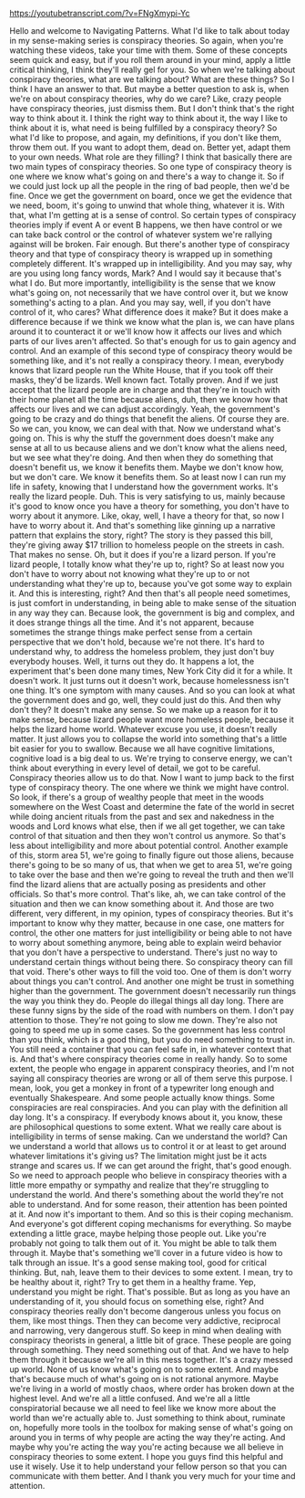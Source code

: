 https://youtubetranscript.com/?v=FNgXmypi-Yc

 Hello and welcome to Navigating Patterns. What I'd like to talk about today in my sense-making series is conspiracy theories. So again, when you're watching these videos, take your time with them. Some of these concepts seem quick and easy, but if you roll them around in your mind, apply a little critical thinking, I think they'll really gel for you. So when we're talking about conspiracy theories, what are we talking about? What are these things? So I think I have an answer to that. But maybe a better question to ask is, when we're on about conspiracy theories, why do we care? Like, crazy people have conspiracy theories, just dismiss them. But I don't think that's the right way to think about it. I think the right way to think about it, the way I like to think about it is, what need is being fulfilled by a conspiracy theory? So what I'd like to propose, and again, my definitions, if you don't like them, throw them out. If you want to adopt them, dead on. Better yet, adapt them to your own needs. What role are they filling? I think that basically there are two main types of conspiracy theories. So one type of conspiracy theory is one where we know what's going on and there's a way to change it. So if we could just lock up all the people in the ring of bad people, then we'd be fine. Once we get the government on board, once we get the evidence that we need, boom, it's going to unwind that whole thing, whatever it is. With that, what I'm getting at is a sense of control. So certain types of conspiracy theories imply if event A or event B happens, we then have control or we can take back control or the control of whatever system we're rallying against will be broken. Fair enough. But there's another type of conspiracy theory and that type of conspiracy theory is wrapped up in something completely different. It's wrapped up in intelligibility. And you may say, why are you using long fancy words, Mark? And I would say it because that's what I do. But more importantly, intelligibility is the sense that we know what's going on, not necessarily that we have control over it, but we know something's acting to a plan. And you may say, well, if you don't have control of it, who cares? What difference does it make? But it does make a difference because if we think we know what the plan is, we can have plans around it to counteract it or we'll know how it affects our lives and which parts of our lives aren't affected. So that's enough for us to gain agency and control. And an example of this second type of conspiracy theory would be something like, and it's not really a conspiracy theory. I mean, everybody knows that lizard people run the White House, that if you took off their masks, they'd be lizards. Well known fact. Totally proven. And if we just accept that the lizard people are in charge and that they're in touch with their home planet all the time because aliens, duh, then we know how that affects our lives and we can adjust accordingly. Yeah, the government's going to be crazy and do things that benefit the aliens. Of course they are. So we can, you know, we can deal with that. Now we understand what's going on. This is why the stuff the government does doesn't make any sense at all to us because aliens and we don't know what the aliens need, but we see what they're doing. And then when they do something that doesn't benefit us, we know it benefits them. Maybe we don't know how, but we don't care. We know it benefits them. So at least now I can run my life in safety, knowing that I understand how the government works. It's really the lizard people. Duh. This is very satisfying to us, mainly because it's good to know once you have a theory for something, you don't have to worry about it anymore. Like, okay, well, I have a theory for that, so now I have to worry about it. And that's something like ginning up a narrative pattern that explains the story, right? The story is they passed this bill, they're giving away $17 trillion to homeless people on the streets in cash. That makes no sense. Oh, but it does if you're a lizard person. If you're lizard people, I totally know what they're up to, right? So at least now you don't have to worry about not knowing what they're up to or not understanding what they're up to, because you've got some way to explain it. And this is interesting, right? And then that's all people need sometimes, is just comfort in understanding, in being able to make sense of the situation in any way they can. Because look, the government is big and complex, and it does strange things all the time. And it's not apparent, because sometimes the strange things make perfect sense from a certain perspective that we don't hold, because we're not there. It's hard to understand why, to address the homeless problem, they just don't buy everybody houses. Well, it turns out they do. It happens a lot, the experiment that's been done many times, New York City did it for a while. It doesn't work. It just turns out it doesn't work, because homelessness isn't one thing. It's one symptom with many causes. And so you can look at what the government does and go, well, they could just do this. And then why don't they? It doesn't make any sense. So we make up a reason for it to make sense, because lizard people want more homeless people, because it helps the lizard home world. Whatever excuse you use, it doesn't really matter. It just allows you to collapse the world into something that's a little bit easier for you to swallow. Because we all have cognitive limitations, cognitive load is a big deal to us. We're trying to conserve energy, we can't think about everything in every level of detail, we got to be careful. Conspiracy theories allow us to do that. Now I want to jump back to the first type of conspiracy theory. The one where we think we might have control. So look, if there's a group of wealthy people that meet in the woods somewhere on the West Coast and determine the fate of the world in secret while doing ancient rituals from the past and sex and nakedness in the woods and Lord knows what else, then if we all get together, we can take control of that situation and then they won't control us anymore. So that's less about intelligibility and more about potential control. Another example of this, storm area 51, we're going to finally figure out those aliens, because there's going to be so many of us, that when we get to area 51, we're going to take over the base and then we're going to reveal the truth and then we'll find the lizard aliens that are actually posing as presidents and other officials. So that's more control. That's like, ah, we can take control of the situation and then we can know something about it. And those are two different, very different, in my opinion, types of conspiracy theories. But it's important to know why they matter, because in one case, one matters for control, the other one matters for just intelligibility or being able to not have to worry about something anymore, being able to explain weird behavior that you don't have a perspective to understand. There's just no way to understand certain things without being there. So conspiracy theory can fill that void. There's other ways to fill the void too. One of them is don't worry about things you can't control. And another one might be trust in something higher than the government. The government doesn't necessarily run things the way you think they do. People do illegal things all day long. There are these funny signs by the side of the road with numbers on them. I don't pay attention to those. They're not going to slow me down. They're also not going to speed me up in some cases. So the government has less control than you think, which is a good thing, but you do need something to trust in. You still need a container that you can feel safe in, in whatever context that is. And that's where conspiracy theories come in really handy. So to some extent, the people who engage in apparent conspiracy theories, and I'm not saying all conspiracy theories are wrong or all of them serve this purpose. I mean, look, you get a monkey in front of a typewriter long enough and eventually Shakespeare. And some people actually know things. Some conspiracies are real conspiracies. And you can play with the definition all day long. It's a conspiracy. If everybody knows about it, you know, these are philosophical questions to some extent. What we really care about is intelligibility in terms of sense making. Can we understand the world? Can we understand a world that allows us to control it or at least to get around whatever limitations it's giving us? The limitation might just be it acts strange and scares us. If we can get around the fright, that's good enough. So we need to approach people who believe in conspiracy theories with a little more empathy or sympathy and realize that they're struggling to understand the world. And there's something about the world they're not able to understand. And for some reason, their attention has been pointed at it. And now it's important to them. And so this is their coping mechanism. And everyone's got different coping mechanisms for everything. So maybe extending a little grace, maybe helping those people out. Like you're probably not going to talk them out of it. You might be able to talk them through it. Maybe that's something we'll cover in a future video is how to talk through an issue. It's a good sense making tool, good for critical thinking. But, nah, leave them to their devices to some extent. I mean, try to be healthy about it, right? Try to get them in a healthy frame. Yep, understand you might be right. That's possible. But as long as you have an understanding of it, you should focus on something else, right? And conspiracy theories really don't become dangerous unless you focus on them, like most things. Then they can become very addictive, reciprocal and narrowing, very dangerous stuff. So keep in mind when dealing with conspiracy theorists in general, a little bit of grace. These people are going through something. They need something out of that. And we have to help them through it because we're all in this mess together. It's a crazy messed up world. None of us know what's going on to some extent. And maybe that's because much of what's going on is not rational anymore. Maybe we're living in a world of mostly chaos, where order has broken down at the highest level. And we're all a little confused. And we're all a little conspiratorial because we all need to feel like we know more about the world than we're actually able to. Just something to think about, ruminate on, hopefully more tools in the toolbox for making sense of what's going on around you in terms of why people are acting the way they're acting. And maybe why you're acting the way you're acting because we all believe in conspiracy theories to some extent. I hope you guys find this helpful and use it wisely. Use it to help understand your fellow person so that you can communicate with them better. And I thank you very much for your time and attention.